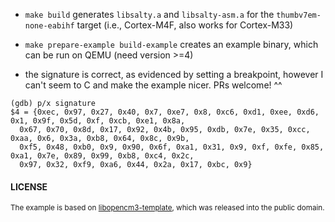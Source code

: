 - `make build` generates `libsalty.a` and `libsalty-asm.a` for the
  `thumbv7em-none-eabihf` target (i.e., Cortex-M4F, also works for Cortex-M33)

- `make prepare-example build-example` creates an example binary,
  which can be run on QEMU (need version >=4)

- the signature is correct, as evidenced by setting a breakpoint,
  however I can't seem to C and make the example nicer. PRs welcome! ^^

```
(gdb) p/x signature
$4 = {0xec, 0x97, 0x27, 0x40, 0x7, 0xe7, 0x8, 0xc6, 0xd1, 0xee, 0xd6, 0x1, 0x9f, 0x5d, 0xf, 0xcb, 0xe1, 0x8a,
  0x67, 0x70, 0x8d, 0x17, 0x92, 0x4b, 0x95, 0xdb, 0x7e, 0x35, 0xcc, 0xaa, 0x6, 0x3a, 0xb8, 0x64, 0x8c, 0x9b,
  0xf5, 0x48, 0xb0, 0x9, 0x90, 0x6f, 0xa1, 0x31, 0x9, 0xf, 0xfe, 0x85, 0xa1, 0x7e, 0x89, 0x99, 0xb8, 0xc4, 0x2c,
  0x97, 0x32, 0xf9, 0xa6, 0x44, 0x2a, 0x17, 0xbc, 0x9}
```

#### LICENSE

<sup>The example is based on [libopencm3-template](https://github.com/libopencm3/libopencm3-template),
which was released into the public domain.</sup>

